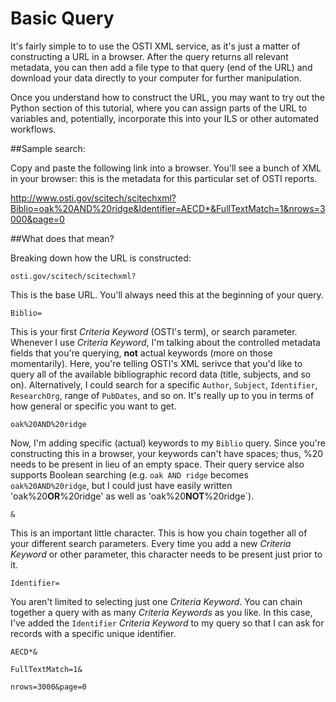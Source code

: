 # Basic Query

It's fairly simple to to use the OSTI XML service, as it's just a matter of constructing a URL in a browser. After the query returns all relevant metadata, you can then add a file type to that query (end of the URL) and download your data directly to your computer for further manipulation. 

Once you understand how to construct the URL, you may want to try out the Python section of this tutorial, where you can assign parts of the URL to variables and, potentially, incorporate this into your ILS or other automated workflows. 

##Sample search: 

Copy and paste the following link into a browser. You'll see a bunch of XML in your browser: this is the metadata for this particular set of OSTI reports. 

<http://www.osti.gov/scitech/scitechxml?Biblio=oak%20AND%20ridge&Identifier=AECD*&FullTextMatch=1&nrows=3000&page=0>

##What does that mean?

Breaking down how the URL is constructed: 

`osti.gov/scitech/scitechxml?`

This is the base URL. You'll always need this at the beginning of your query.  

`Biblio=`

This is your first *Criteria Keyword* (OSTI's term), or search parameter. Whenever I use *Criteria Keyword*, I'm talking about the controlled metadata fields that you're querying, **not** actual keywords (more on those momentarily). 
Here, you're telling OSTI's XML serivce that you'd like to query all of the available bibliographic record data (title, subjects, and so on). Alternatively, I could search for a specific `Author`, `Subject`, `Identifier`, `ResearchOrg`, range of `PubDates`, and so on. It's really up to you in terms of how general or specific you want to get. 

`oak%20AND%20ridge`

Now, I'm adding specific (actual) keywords to my `Biblio` query. Since you're constructing this in a browser, your keywords can't have spaces; thus, %20 needs to be present in lieu of an empty space. Their query service also supports Boolean searching (e.g. `oak AND ridge` becomes `oak%20AND%20ridge`, but I could just have easily written 'oak%20**OR**%20ridge' as well as 'oak%20**NOT**%20ridge`). 

`&`

This is an important little character. This is how you chain together all of your different search parameters. Every time you add a new *Criteria Keyword* or other parameter, this character needs to be present just prior to it. 

`Identifier=`

You aren't limited to selecting just one *Criteria Keyword*. You can chain together a query with as many *Criteria Keywords* as you like. In this case, I've added the `Identifier` *Criteria Keyword* to my query so that I can ask for records with a specific unique identifier.  

`AECD*&`



`FullTextMatch=1&`

`nrows=3000&page=0`